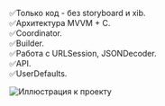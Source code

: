 ✅Только код - без storyboard и xib.   
✅Архитектура MVVM + C.   
✅Coordinator.   
✅Builder.   
✅Работа с URLSession, JSONDecoder.   
✅API.   
✅UserDefaults.   


![Иллюстрация к проекту]()
